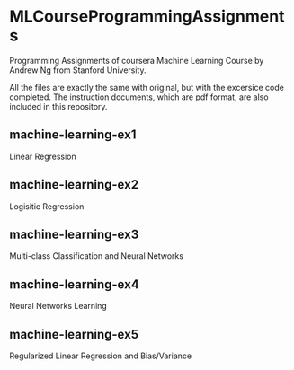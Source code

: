 # MLCourseProgrammingAssignments
Programming Assignments of coursera Machine Learning Course by Andrew Ng from Stanford University.

All the files are exactly the same with original, but with the excersice code completed. The instruction documents, which are pdf format, are also included in this repository.

## machine-learning-ex1
Linear Regression

## machine-learning-ex2
Logisitic Regression

## machine-learning-ex3
Multi-class Classification and Neural Networks

## machine-learning-ex4
Neural Networks Learning

## machine-learning-ex5
Regularized Linear Regression and Bias/Variance
